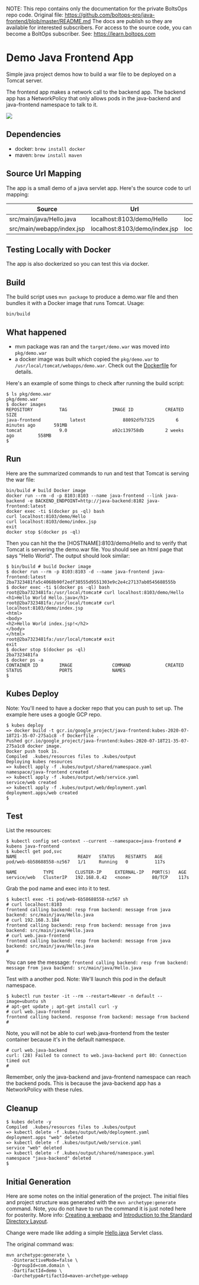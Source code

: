 <!-- note marker start -->
NOTE: This repo contains only the documentation for the private BoltsOps repo code.
Original file: https://github.com/boltops-pro/java-frontend/blob/master/README.md
The docs are publish so they are available for interested subscribers.
For access to the source code, you can become a BoltOps subscriber.
See: https://learn.boltops.com

<!-- note marker end -->

# Demo Java Frontend App

Simple java project demos how to build a war file to be deployed on a Tomcat server.

The frontend app makes a network call to the backend app. The backend app has a NetworkPolicy that only allows pods in the java-backend and java-frontend namespace to talk to it.

![](https://img.boltops.com/boltopspro/demo-apps/frontend/frontend-to-backend.png)

## Dependencies

* docker: `brew install docker`
* maven: `brew install maven`

## Source Url Mapping

The app is a small demo of a java servlet app.  Here's the source code to url mapping:

Source | Url | Url2
--- | --- | ---
src/main/java/Hello.java  | localhost:8103/demo/Hello | localhost:8103/
src/main/webapp/index.jsp | localhost:8103/demo/index.jsp | localhost:8103/index.jsp

## Testing Locally with Docker

The app is also dockerized so you can test this via docker.

## Build

The build script uses `mvn package` to produce a demo.war file and then bundles it with a Docker image that runs Tomcat.  Usage:

    bin/build

## What happened

* mvn package was ran and the `target/demo.war` was moved into `pkg/demo.war`
* a docker image was built which copied the `pkg/demo.war` to `/usr/local/tomcat/webapps/demo.war`. Check out the [Dockerfile](Dockerfile) for details.

Here's an example of some things to check after running the build script:

    $ ls pkg/demo.war
    pkg/demo.war
    $ docker images
    REPOSITORY          TAG                 IMAGE ID            CREATED             SIZE
    java-frontend           latest              88092dfb7325        6 minutes ago       591MB
    tomcat              9.0                 a92c139758db        2 weeks ago         558MB
    $

## Run

Here are the summarized commands to run and test that Tomcat is serving the war file:

    bin/build # build Docker image
    docker run --rm -d -p 8103:8103 --name java-frontend --link java-backend -e BACKEND_ENDPOINT=http://java-backend:8102 java-frontend:latest
    docker exec -ti $(docker ps -ql) bash
    curl localhost:8103/demo/Hello
    curl localhost:8103/demo/index.jsp
    exit
    docker stop $(docker ps -ql)

Then you can hit the the [HOSTNAME]:8103/demo/Hello and to verify that Tomcat is servering the demo.war file.  You should see an html page that says "Hello World".  The output should look similar:

    $ bin/build # build Docker image
    $ docker run --rm -p 8103:8103 -d --name java-frontend java-frontend:latest
    2ba7323481fa5c4068b90f2edf38555d9551303e9c2e4c27137ab0545688555b
    $ docker exec -ti $(docker ps -ql) bash
    root@2ba7323481fa:/usr/local/tomcat# curl localhost:8103/demo/Hello
    <h1>Hello World Hello.java</h1>
    root@2ba7323481fa:/usr/local/tomcat# curl localhost:8103/demo/index.jsp
    <html>
    <body>
    <h2>Hello World index.jsp!</h2>
    </body>
    </html>
    root@2ba7323481fa:/usr/local/tomcat# exit
    exit
    $ docker stop $(docker ps -ql)
    2ba7323481fa
    $ docker ps -a
    CONTAINER ID        IMAGE               COMMAND             CREATED             STATUS              PORTS               NAMES
    $

## Kubes Deploy

Note: You'll need to have a docker repo that you can push to set up. The example here uses a google GCP repo.

    $ kubes deploy
    => docker build -t gcr.io/google_project/java-frontend:kubes-2020-07-18T21-35-07-275a1c8 -f Dockerfile .
    Pushed gcr.io/google_project/java-frontend:kubes-2020-07-18T21-35-07-275a1c8 docker image.
    Docker push took 1s.
    Compiled  .kubes/resources files to .kubes/output
    Deploying kubes resources
    => kubectl apply -f .kubes/output/shared/namespace.yaml
    namespace/java-frontend created
    => kubectl apply -f .kubes/output/web/service.yaml
    service/web created
    => kubectl apply -f .kubes/output/web/deployment.yaml
    deployment.apps/web created
    $

## Test

List the resources:

    $ kubectl config set-context --current --namespace=java-frontend # kubens java-frontend
    $ kubectl get pod,svc
    NAME                       READY   STATUS    RESTARTS   AGE
    pod/web-6b58688558-nz567   1/1     Running   0          117s

    NAME          TYPE        CLUSTER-IP     EXTERNAL-IP   PORT(S)   AGE
    service/web   ClusterIP   192.168.0.42   <none>        80/TCP    117s

Grab the pod name and exec into it to test.

    $ kubectl exec -ti pod/web-6b58688558-nz567 sh
    # curl localhost:8103
    frontend calling backend: resp from backend: message from java backend: src/main/java/Hello.java
    # curl 192.168.3.184
    frontend calling backend: resp from backend: message from java backend: src/main/java/Hello.java
    # curl web.java-frontend
    frontend calling backend: resp from backend: message from java backend: src/main/java/Hello.java
    #

You can see the message: `frontend calling backend: resp from backend: message from java backend: src/main/java/Hello.java`

Test with a another pod. Note: We'll launch this pod in the default namespace.

    $ kubectl run tester -it --rm --restart=Never -n default --image=ubuntu sh
    # apt-get update ; apt-get install curl -y
    # curl web.java-frontend
    frontend calling backend. response from backend: message from backend
    #

Note, you will not be able to curl web.java-frontend from the tester container because it's in the default namespace.

    # curl web.java-backend
    curl: (28) Failed to connect to web.java-backend port 80: Connection timed out
    #

Remember, only the java-backend and java-frontend namespace can reach the backend pods.  This is because the java-backend app has a NetworkPolicy with these rules.

## Cleanup

    $ kubes delete -y
    Compiled  .kubes/resources files to .kubes/output
    => kubectl delete -f .kubes/output/web/deployment.yaml
    deployment.apps "web" deleted
    => kubectl delete -f .kubes/output/web/service.yaml
    service "web" deleted
    => kubectl delete -f .kubes/output/shared/namespace.yaml
    namespace "java-backend" deleted
    $

## Initial Generation

Here are some notes on the initial generation of the project. The initial files and project structure was generated with the `mvn archetype:generate` command.  Note, you do not have to run the command it is just noted here for posterity.  More info: [Creating a webapp](https://maven.apache.org/plugins-archives/maven-archetype-plugin-1.0-alpha-7/examples/webapp.html) and [Introduction to the Standard Directory Layout](https://maven.apache.org/guides/introduction/introduction-to-the-standard-directory-layout.html).

Change were made like adding a simple [Hello.java](src/main/java/Hello.java) Servlet class.

The original command was:

    mvn archetype:generate \
      -DinteractiveMode=false \
      -DgroupId=com.domain \
      -DartifactId=demo \
      -DarchetypeArtifactId=maven-archetype-webapp

